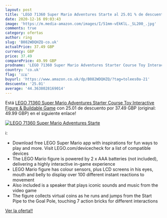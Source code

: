 ```yaml
---
layout: post
title: 'LEGO 71360 Super Mario Adventures Starte al 25.01 % de descuento'
date: 2020-12-16 09:03:43
image: 'https://m.media-amazon.com/images/I/51mm-vEkKlL._SL200_.jpg'
comments: true
category: ofertas
author: ring
slug: 'B082WDQHZQ-co.uk'
actualPrice: 37.49 GBP
currency: GBP
price: 37.49
comparePrice: 49.99 GBP
prodname: 'LEGO 71360 Super Mario Adventures Starter Course Toy Interactive Figure & Buildable Game'
country: 'co.uk'
flag: '🇬🇧'
buyurl: 'https://www.amazon.co.uk/dp/B082WDQHZQ/?tag=tolees0a-21'
descuento: '25.01'
average: '44.3638028169014'
---
```


Está [LEGO 71360 Super Mario Adventures Starter Course Toy Interactive Figure & Buildable Game](https://www.amazon.co.uk/dp/B082WDQHZQ/?tag=tolees0a-21) con 25.01 de descuento por 37.49 GBP (original: 49.99 GBP) en el siguiente enlace!

[![LEGO 71360 Super Mario Adventures Starte](https://m.media-amazon.com/images/I/51mm-vEkKlL._SL200_.jpg)](https://www.amazon.co.uk/dp/B082WDQHZQ/?tag=tolees0a-21)

ℹ️:

- Download free LEGO Super Mario app with inspirations for fun ways to play and more. Visit LEGO.com/devicecheck for a list of compatible devices
- The LEGO Mario figure is powered by 2 x AAA batteries (not included), delivering a highly interactive in-game experience
- LEGO Mario figure has colour sensors, plus LCD screens in his eyes, mouth and belly to display over 100 different instant reactions to movement
- Also included is a speaker that plays iconic sounds and music from the video game
- The figure collects virtual coins as he runs and jumps from the Start Pipe to the Goal Pole, touching 7 action bricks for different interactions

[Ver la oferta!!](https://www.amazon.co.uk/dp/B082WDQHZQ/?tag=tolees0a-21)
